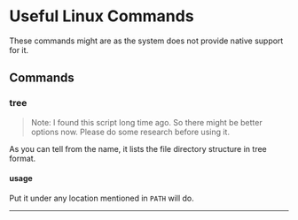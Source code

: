 # Useful Linux Commands

These commands might are as the system does not provide native support for it.

Commands
---
### tree
> Note: I found this script long time ago. So there might be better options now. Please
> do some research before using it.

As you can tell from the name, it lists the file directory structure in tree format. 
#### usage
Put it under any location mentioned in `PATH` will do.

---